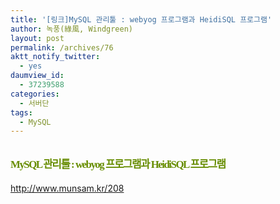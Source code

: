 ```yaml
---
title: '[링크]MySQL 관리툴 : webyog 프로그램과 HeidiSQL 프로그램'
author: 녹풍(綠風, Windgreen)
layout: post
permalink: /archives/76
aktt_notify_twitter:
  - yes
daumview_id:
  - 37239588
categories:
  - 서버단
tags:
  - MySQL
---
```

<div>
  <span class="Apple-style-span" style="background-color: rgb(255, 255, 255);"><span class="Apple-style-span" style="font-family: Dotum, 돋움; font-size: small; "><br /> <h2 class="title" style="margin-top: 0px; margin-right: 0px; margin-bottom: 0px; margin-left: 0px; padding-top: 7px; padding-right: 0px; padding-bottom: 5px; padding-left: 0px; line-height: 1.1em; color: rgb(103, 141, 1); font-size: 1.3em; font-family: Tahoma, gulim; font-weight: bold; letter-spacing: -0.09em; ">
    <a href="http://munsam.tistory.com/208" style="text-decoration: none; color: rgb(103, 141, 1); ">MySQL 관리툴 : webyog 프로그램과 HeidiSQL 프로그램</a>
  </h2>
  
  <p>
    </span></span></div> <p>
      <a href="http://munsam.tistory.com/208">http://www.munsam.kr/208</a>
    </p>